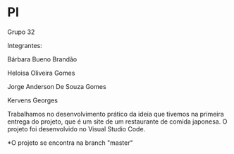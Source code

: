 # PI

Grupo 32

Integrantes:

Bárbara Bueno Brandão

Heloisa Oliveira Gomes

Jorge Anderson De Souza Gomes

Kervens Georges

Trabalhamos no desenvolvimento prático da ideia que tivemos na primeira entrega do projeto, que é um site de um restaurante de comida japonesa.
O projeto foi desenvolvido no Visual Studio Code.

*O projeto se encontra na branch "master"


